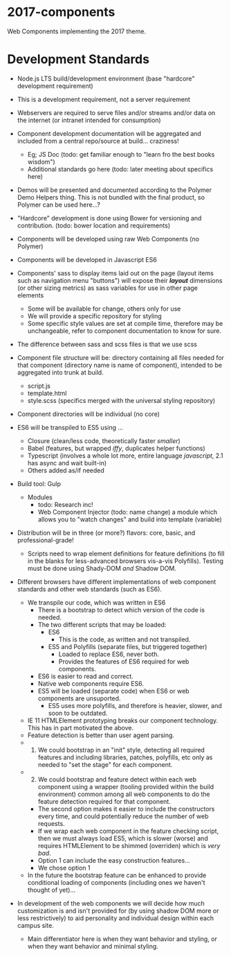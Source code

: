 # 2017-components
Web Components implementing the 2017 theme.

# Development Standards

- Node.js LTS build/development environment (base "hardcore" development requirement)
 - This is a development requirement, not a server requirement
 - Webservers are required to serve files and/or streams and/or data on the internet (or intranet intended for consumption)
- Component development documentation will be aggregated and included from a central repo/source at build... craziness!
  - Eg; JS Doc (todo: get familiar enough to "learn fro the best books wisdom")
  - Additional standards go here (todo: later meeting about specifics here)
- Demos will be presented and documented according to the Polymer Demo Helpers thing. This is not bundled with the final product, so Polymer can be used here...?
- "Hardcore" development is done using Bower for versioning and contribution. (todo: bower location and requirements)
- Components will be developed using raw Web Components (no Polymer)
- Components will be developed in Javascript ES6
- Components' sass to display items laid out on the page (layout items such as navigation menu "buttons") will expose their ___layout___ dimensions (or other sizing metrics) as sass variables for use in other page elements
  - Some will be available for change, others only for use
  - We will provide a specific repository for styling
  - Some specific style values are set at compile time, therefore may be unchangeable, refer to component documentation to know for sure.
- The difference between sass and scss files is that we use scss
- Component file structure will be: directory containing all files needed for that component (directory name is name of component), intended to be aggregated into trunk at build.
  - script.js
  - template.html
  - style.scss (specifics merged with the universal styling repository)
- Component directories will be individual (no core)
- ES6 will be transpiled to ES5 using ...
  - Closure (clean/less code, theoretically faster _smaller_)
  - Babel (features, but wrapped _iffy_, duplicates helper functions)
  - Typescript (involves a whole lot more, entire language _javascript_, 2.1 has async and wait built-in)
  - Others added as/if needed
- Build tool: Gulp
  - Modules
    - todo: Research inc!
    - Web Component Injector (todo: name change) a module which allows you to "watch changes" and build into template (variable)
- Distribution will be in three (or more?) flavors: core, basic, and professional-grade!
  - Scripts need to wrap element definitions for feature definitions (to fill in the blanks for less-advanced browsers vis-a-vis Polyfills). Testing must be done using Shady-DOM _and_ Shadow DOM.

- Different browsers have different implementations of web component standards and other web standards (such as ES6).
  - We transpile our code, which was written in ES6
    - There is a bootstrap to detect which version of the code is needed.
    - The two different scripts that may be loaded:
      - ES6
        - This is the code, as written and not transpiled.
      - ES5 and Polyfills (separate files, but triggered together)
        - Loaded to replace ES6, never both.
        - Provides the features of ES6 required for web components.
    - ES6 is easier to read and correct.
    - Native web components require ES6.
    - ES5 will be loaded (separate code) when ES6 or web components are unsuported.
      - ES5 uses more polyfills, and therefore is heavier, slower, and soon to be outdated.
  - IE 11 HTMLElement prototyping breaks our component technology. This has in part motivated the above.
  - Feature detection is better than user agent parsing.
  - 1. We could bootstrap in an "init" style, detecting all required features and including libraries, patches, polyfills, etc only as needed to "set the stage" for each component.
  - 2. We could bootstrap and feature detect within each web component using a wrapper (tooling provided within the build environment) common among all web components to do the feature detection required for that component.
    - The second option makes it easier to include the constructors every time, and could potentially reduce the number of web requests.
    - If we wrap each web component in the feature checking script, then we must always load ES5, which is slower (worse) and requires HTMLElement to be shimmed (overriden) which is _very bad_.
    - Option 1 can include the easy construction features...
    - We chose option 1
  - In the future the bootstrap feature can be enhanced to provide conditional loading of components (including ones we haven't thought of yet)...
- In development of the web components we will decide how much customization is and isn't provided for (by using shadow DOM more or less restrictively) to aid personality and individual design within each campus site. 
  - Main differentiator here is when they want behavior and styling, or when they want behavior and minimal styling.

